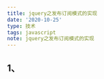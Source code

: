 ```yaml
---
title: jquery之发布订阅模式的实现
date: '2020-10-25'
type: 技术
tags: javascript
note: jquery之发布订阅模式的实现
---
```

## 1、